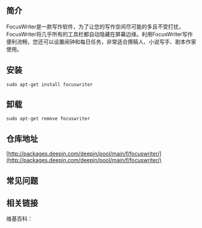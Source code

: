 ## 简介

FocusWriter是一款写作软件，为了让您的写作空间尽可能的多且不受打扰，FocusWriter将几乎所有的工具栏都自动隐藏在屏幕边缘。利用FocusWriter写作便利流畅，您还可以设置闹钟和每日任务，非常适合撰稿人、小说写手、剧本作家使用。

## 安装

`sudo apt-get install focuswriter`

## 卸载

`sudo apt-get remove focuswriter`

## 仓库地址

[http://packages.deepin.com/deepin/pool/main/f/focuswriter/](http://packages.deepin.com/deepin/pool/main/f/focuswriter/)


## 常见问题


## 相关链接

维基百科：